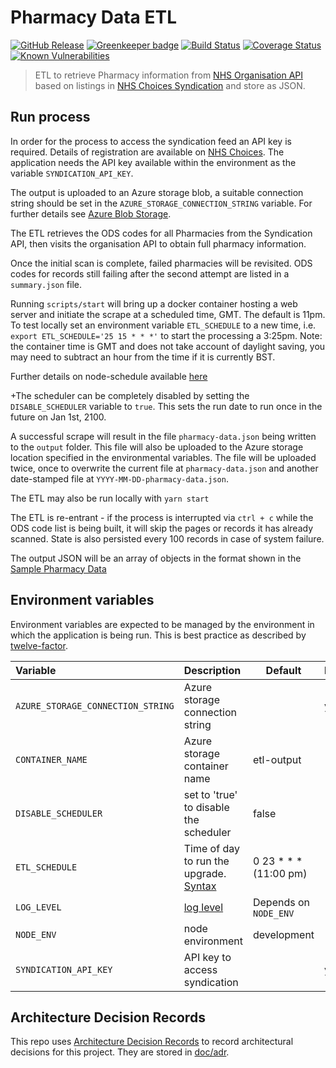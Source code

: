 # Pharmacy Data ETL

[![GitHub Release](https://img.shields.io/github/release/nhsuk/pharmacy-data-etl.svg)](https://github.com/nhsuk/pharmacy-data-etl/releases/latest/)
[![Greenkeeper badge](https://badges.greenkeeper.io/nhsuk/pharmacy-data-etl.svg)](https://greenkeeper.io/)
[![Build Status](https://travis-ci.org/nhsuk/pharmacy-data-etl.svg?branch=master)](https://travis-ci.org/nhsuk/pharmacy-data-etl)
[![Coverage Status](https://coveralls.io/repos/github/nhsuk/pharmacy-data-etl/badge.svg)](https://coveralls.io/github/nhsuk/pharmacy-data-etl)
[![Known Vulnerabilities](https://snyk.io/test/github/nhsuk/pharmacy-data-etl/badge.svg)](https://snyk.io/test/github/nhsuk/pharmacy-data-etl)

> ETL to retrieve Pharmacy information from [NHS Organisation API](http://api.nhs.uk/organisations) based on listings in [NHS Choices Syndication](http://www.nhs.uk/aboutNHSChoices/professionals/syndication/Pages/Webservices.aspx)
and store as JSON.

## Run process

In order for the process to access the syndication feed an API key is required.
Details of registration are available on
[NHS Choices](http://www.nhs.uk/aboutNHSChoices/professionals/syndication/Pages/Webservices.aspx).
The application needs the API key available within the environment as the variable `SYNDICATION_API_KEY`.

The output is uploaded to an Azure storage blob, a suitable connection string should be set in the `AZURE_STORAGE_CONNECTION_STRING` variable.
For further details see [Azure Blob Storage](https://azure.microsoft.com/en-gb/services/storage/blobs/).

The ETL retrieves the ODS codes for all Pharmacies from the Syndication API, then visits the organisation API to obtain full pharmacy information.

Once the initial scan is complete, failed pharmacies will be revisited. ODS codes for records still failing after the second attempt are listed in a `summary.json` file.

Running `scripts/start` will bring up a docker container hosting a web server and initiate the scrape at a scheduled time, GMT.
The default is 11pm. To test locally set an environment variable `ETL_SCHEDULE` to a new time,
i.e. `export ETL_SCHEDULE='25 15 * * *'` to start the processing a 3:25pm. Note: the container time is GMT and does not take account of daylight saving, you may need to subtract an hour from the time if it is currently BST.

Further details on node-schedule available [here](https://www.npmjs.com/package/node-schedule)

+The scheduler can be completely disabled by setting the `DISABLE_SCHEDULER` variable to `true`. This sets the run date to run once in the future on Jan 1st, 2100.

A successful scrape will result in the file `pharmacy-data.json` being written to the `output` folder. This file will also be uploaded to the Azure storage location specified in the environmental variables. The file will be uploaded twice, once to overwrite the current file at `pharmacy-data.json` and another date-stamped file at `YYYY-MM-DD-pharmacy-data.json`.

The ETL may also be run locally with `yarn start`

The ETL is re-entrant - if the process is interrupted via `ctrl + c` while the ODS code list is being built, it will skip the pages or records it has already scanned. State is also persisted every 100 records in case of system failure.

The output JSON will be an array of objects in the format shown in the [Sample Pharmacy Data](sample-pharmacy-data.json)

## Environment variables

Environment variables are expected to be managed by the environment in which
the application is being run. This is best practice as described by
[twelve-factor](https://12factor.net/config).

| Variable                           | Description                                                                                                 | Default                | Required |
| :--------------------------------- | :---------------------------------------------------------------------------------------------------------- | ---------------------- | :------- |
| `AZURE_STORAGE_CONNECTION_STRING`  | Azure storage connection string                                                                             |                        | yes      |
| `CONTAINER_NAME`                   | Azure storage container name                                                                                | etl-output             |          |
| `DISABLE_SCHEDULER`                | set to 'true' to disable the scheduler                                                                      | false                  |          |
| `ETL_SCHEDULE`                     | Time of day to run the upgrade. [Syntax](https://www.npmjs.com/package/node-schedule#cron-style-scheduling) | 0 23 * * * (11:00 pm)  |          |
| `LOG_LEVEL`                        | [log level](https://github.com/trentm/node-bunyan#levels)                                                   | Depends on `NODE_ENV`  |          |
| `NODE_ENV`                         | node environment                                                                                            | development            |          |
| `SYNDICATION_API_KEY`              | API key to access syndication                                                                               |                        | yes      |

## Architecture Decision Records

This repo uses
[Architecture Decision Records](http://thinkrelevance.com/blog/2011/11/15/documenting-architecture-decisions)
to record architectural decisions for this project.
They are stored in [doc/adr](doc/adr).
